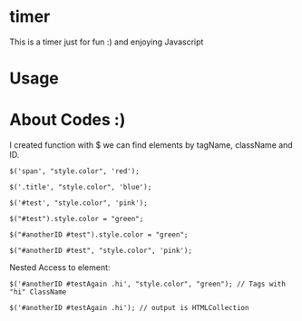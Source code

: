 # timer
This is a timer just for fun :) and enjoying Javascript

# Usage 



# About Codes :)

I created function with $ we can find elements by tagName, className and ID.

```
$('span', "style.color", 'red');

$('.title', "style.color", 'blue');

$('#test', "style.color", 'pink');

$("#test").style.color = "green";

$("#anotherID #test").style.color = "green";

$("#anotherID #test", "style.color", 'pink');
```

Nested Access to element:
```
$('#anotherID #testAgain .hi', "style.color", "green"); // Tags with "hi" ClassName

$('#anotherID #testAgain .hi'); // output is HTMLCollection

```

